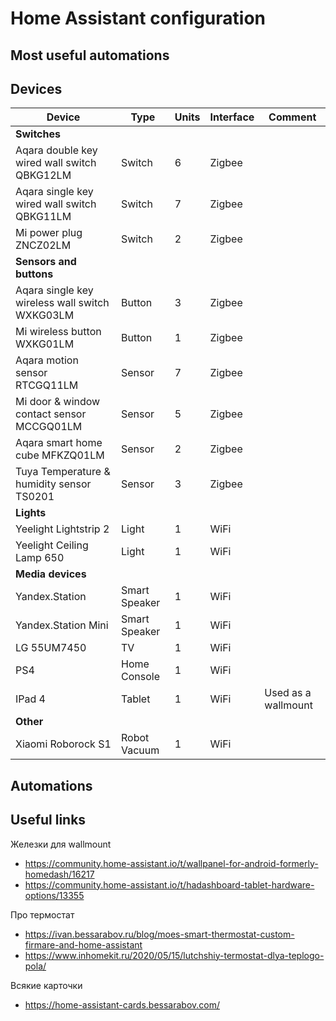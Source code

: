 # Home Assistant configuration

## Most useful automations

## Devices

| Device                                         | Type          | Units | Interface | Comment             |
| ---------------------------------------------- | ------------- | ----- | --------- | ------------------- |
| **Switches**                                   |               |       |           |                     |
| Aqara double key wired wall switch QBKG12LM    | Switch        | 6     | Zigbee    |                     |
| Aqara single key wired wall switch QBKG11LM    | Switch        | 7     | Zigbee    |                     |
| Mi power plug ZNCZ02LM                         | Switch        | 2     | Zigbee    |                     |
| **Sensors and buttons**                        |               |       |           |                     |
| Aqara single key wireless wall switch WXKG03LM | Button        | 3     | Zigbee    |                     |
| Mi wireless button WXKG01LM                    | Button        | 1     | Zigbee    |                     |
| Aqara motion sensor RTCGQ11LM                  | Sensor        | 7     | Zigbee    |                     |
| Mi door & window contact sensor MCCGQ01LM      | Sensor        | 5     | Zigbee    |                     |
| Aqara smart home cube MFKZQ01LM                | Sensor        | 2     | Zigbee    |                     |
| Tuya Temperature & humidity sensor TS0201      | Sensor        | 3     | Zigbee    |                     |
| **Lights**                                     |               |       |           |                     |
| Yeelight Lightstrip 2                          | Light         | 1     | WiFi      |                     |
| Yeelight Ceiling Lamp 650                      | Light         | 1     | WiFi      |                     |
| **Media devices**                              |               |       |           |                     |
| Yandex.Station                                 | Smart Speaker | 1     | WiFi      |                     |
| Yandex.Station Mini                            | Smart Speaker | 1     | WiFi      |                     |
| LG 55UM7450                                    | TV            | 1     | WiFi      |                     |
| PS4                                            | Home Console  | 1     | WiFi      |                     |
| IPad 4                                         | Tablet        | 1     | WiFi      | Used as a wallmount |
| **Other**                                      |               |       |           |                     |
| Xiaomi Roborock S1                             | Robot Vacuum  | 1     | WiFi      |                     |

## Automations

## Useful links
Железки для wallmount
* https://community.home-assistant.io/t/wallpanel-for-android-formerly-homedash/16217
* https://community.home-assistant.io/t/hadashboard-tablet-hardware-options/13355

Про термостат
* https://ivan.bessarabov.ru/blog/moes-smart-thermostat-custom-firmare-and-home-assistant
* https://www.inhomekit.ru/2020/05/15/lutchshiy-termostat-dlya-teplogo-pola/

Всякие карточки
* https://home-assistant-cards.bessarabov.com/
